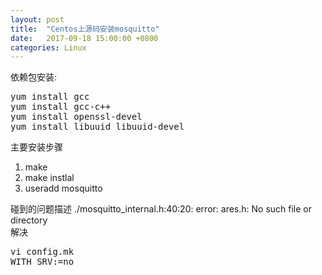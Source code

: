 ```yaml
---
layout: post
title:  "Centos上源码安装mosquitto"
date:   2017-09-18 15:00:00 +0800
categories: Linux
---
```


依赖包安装:
<pre>
yum install gcc
yum install gcc-c++
yum install openssl-devel
yum install libuuid libuuid-devel
</pre>

主要安装步骤
1. make
2. make instlal
3. useradd mosquitto

碰到的问题描述
./mosquitto_internal.h:40:20: error: ares.h: No such file or directory
<br/>
解决
<pre>
vi config.mk
WITH_SRV:=no  
</pre>

